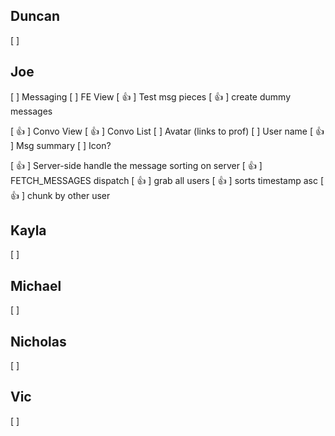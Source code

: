 ## Duncan
  [ ]

## Joe
[ ] Messaging
  [ ] FE View
  [ 👍 ] Test msg pieces
  [ 👍 ] create dummy messages

[ 👍 ] Convo View
  [ 👍 ] Convo List
    [ ] Avatar (links to prof)
    [ ] User name
    [ 👍 ] Msg summary
    [ ] Icon?

  [ 👍 ] Server-side
  handle the message sorting on server
    [ 👍 ] FETCH_MESSAGES dispatch
    [ 👍 ] grab all users
    [ 👍 ] sorts timestamp asc
    [ 👍 ] chunk by other user


## Kayla
  [ ]

## Michael
  [ ]

## Nicholas
  [ ]

## Vic
  [ ]